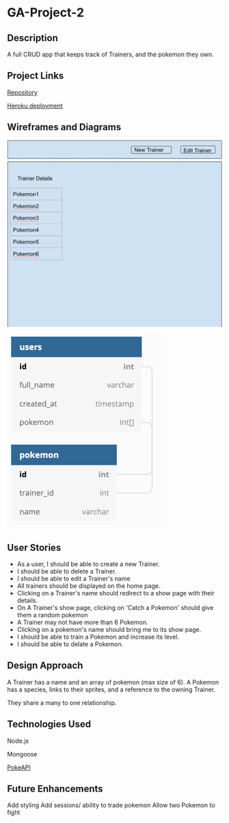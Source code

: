
# GA-Project-2

## Description
A full CRUD app that keeps track of Trainers, and the pokemon they own.

## Project Links
[Repository](https://github.com/Suzukiiiii/GA-Project-2)

[Heroku deployment](https://joshua-suzuki-project2.herokuapp.com/)

## Wireframes and Diagrams
![WireFrame](assets/wf.png)

![ERD](/assets/erd.png)

## User Stories
- As a user, I should be able to create a new Trainer.
- I should be able to delete a Trainer.
- I should be able to edit a Trainer's name
- All trainers should be displayed on the home page.
- Clicking on a Trainer's name should redirect to a show page with their details.
- On A Trainer's show page, clicking on 'Catch a Pokemon' should give them a random pokemon
- A Trainer may not have more than 6 Pokemon.
- Clicking on a pokemon's name should bring me to its show page.
- I should be able to train a Pokemon and increase its level.
- I should be able to delate a Pokemon.

## Design Approach

A Trainer has a name and an array of pokemon (max size of 6).
A Pokemon has a species, links to their sprites, and a reference to the owning Trainer.

They share a many to one relationship.

## Technologies Used
Node.js

Mongoose

[PokeAPI](https://pokeapi.co/)

## Future Enhancements

Add styling
Add sessions/ ability to trade pokemon
Allow two Pokemon to fight